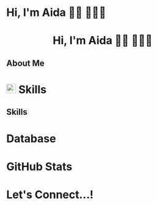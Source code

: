 # Hi, I'm Aida  👋🏼 👩🏼‍💻
# <h1 align="center"><b>Hi, I'm Aida  👋🏼 👩🏼‍💻 </b></h1>

## About Me

# <img src="https://media2.giphy.com/media/QssGEmpkyEOhBCb7e1/giphy.gif?cid=ecf05e47a0n3gi1bfqntqmob8g9aid1oyj2wr3ds3mg700bl&rid=giphy.gif" width ="25"> Skills


## Skills

# Database
# GitHub Stats
# Let's Connect...!

<!--
**aidacarabot/aidacarabot** is a ✨ _special_ ✨ repository because its `README.md` (this file) appears on your GitHub profile.

Here are some ideas to get you started:

- 🔭 I’m currently working on ...
- 🌱 I’m currently learning ...
- 👯 I’m looking to collaborate on ...
- 🤔 I’m looking for help with ...
- 💬 Ask me about ...
- 📫 How to reach me: ...
- 😄 Pronouns: ...
- ⚡ Fun fact: ...
-->
